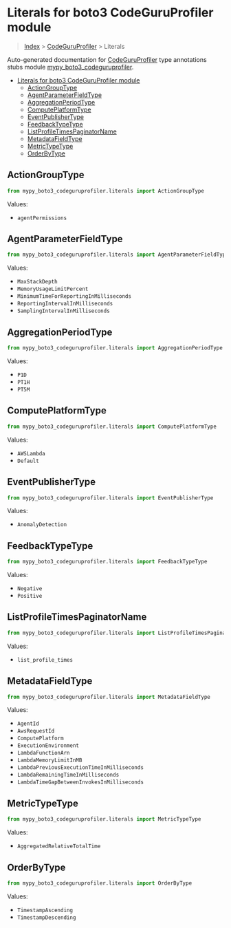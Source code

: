 # Literals for boto3 CodeGuruProfiler module

> [Index](..) > [CodeGuruProfiler](.) > Literals

Auto-generated documentation for
[CodeGuruProfiler](https://boto3.amazonaws.com/v1/documentation/api/1.17.75/reference/services/codeguruprofiler.html#CodeGuruProfiler)
type annotations stubs module
[mypy_boto3_codeguruprofiler](https://pypi.org/project/mypy-boto3-codeguruprofiler/).

- [Literals for boto3 CodeGuruProfiler module](#literals-for-boto3-codeguruprofiler-module)
  - [ActionGroupType](#actiongrouptype)
  - [AgentParameterFieldType](#agentparameterfieldtype)
  - [AggregationPeriodType](#aggregationperiodtype)
  - [ComputePlatformType](#computeplatformtype)
  - [EventPublisherType](#eventpublishertype)
  - [FeedbackTypeType](#feedbacktypetype)
  - [ListProfileTimesPaginatorName](#listprofiletimespaginatorname)
  - [MetadataFieldType](#metadatafieldtype)
  - [MetricTypeType](#metrictypetype)
  - [OrderByType](#orderbytype)

## ActionGroupType

```python
from mypy_boto3_codeguruprofiler.literals import ActionGroupType
```

Values:

- `agentPermissions`

## AgentParameterFieldType

```python
from mypy_boto3_codeguruprofiler.literals import AgentParameterFieldType
```

Values:

- `MaxStackDepth`
- `MemoryUsageLimitPercent`
- `MinimumTimeForReportingInMilliseconds`
- `ReportingIntervalInMilliseconds`
- `SamplingIntervalInMilliseconds`

## AggregationPeriodType

```python
from mypy_boto3_codeguruprofiler.literals import AggregationPeriodType
```

Values:

- `P1D`
- `PT1H`
- `PT5M`

## ComputePlatformType

```python
from mypy_boto3_codeguruprofiler.literals import ComputePlatformType
```

Values:

- `AWSLambda`
- `Default`

## EventPublisherType

```python
from mypy_boto3_codeguruprofiler.literals import EventPublisherType
```

Values:

- `AnomalyDetection`

## FeedbackTypeType

```python
from mypy_boto3_codeguruprofiler.literals import FeedbackTypeType
```

Values:

- `Negative`
- `Positive`

## ListProfileTimesPaginatorName

```python
from mypy_boto3_codeguruprofiler.literals import ListProfileTimesPaginatorName
```

Values:

- `list_profile_times`

## MetadataFieldType

```python
from mypy_boto3_codeguruprofiler.literals import MetadataFieldType
```

Values:

- `AgentId`
- `AwsRequestId`
- `ComputePlatform`
- `ExecutionEnvironment`
- `LambdaFunctionArn`
- `LambdaMemoryLimitInMB`
- `LambdaPreviousExecutionTimeInMilliseconds`
- `LambdaRemainingTimeInMilliseconds`
- `LambdaTimeGapBetweenInvokesInMilliseconds`

## MetricTypeType

```python
from mypy_boto3_codeguruprofiler.literals import MetricTypeType
```

Values:

- `AggregatedRelativeTotalTime`

## OrderByType

```python
from mypy_boto3_codeguruprofiler.literals import OrderByType
```

Values:

- `TimestampAscending`
- `TimestampDescending`

